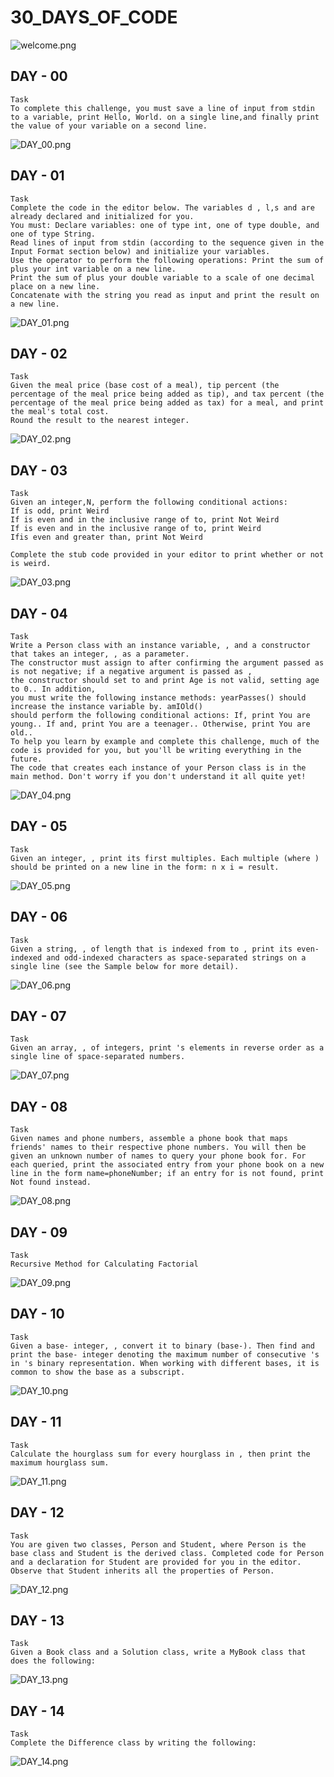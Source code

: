 # 30_DAYS_OF_CODE
![welcome.png](IMAGES/welcome.png)

## DAY - 00
```
Task
To complete this challenge, you must save a line of input from stdin to a variable, print Hello, World. on a single line,and finally print the value of your variable on a second line.
```
![DAY_00.png](IMAGES/DAY_00.png)
## DAY - 01
```
Task
Complete the code in the editor below. The variables d , l,s and are already declared and initialized for you. 
You must: Declare variables: one of type int, one of type double, and one of type String.
Read lines of input from stdin (according to the sequence given in the Input Format section below) and initialize your variables.
Use the operator to perform the following operations: Print the sum of plus your int variable on a new line.
Print the sum of plus your double variable to a scale of one decimal place on a new line.
Concatenate with the string you read as input and print the result on a new line. 
```
![DAY_01.png](IMAGES/DAY_01.png)
## DAY - 02
```
Task
Given the meal price (base cost of a meal), tip percent (the percentage of the meal price being added as tip), and tax percent (the percentage of the meal price being added as tax) for a meal, and print the meal's total cost. 
Round the result to the nearest integer.
```
![DAY_02.png](IMAGES/DAY_02.png)
## DAY - 03
```
Task
Given an integer,N, perform the following conditional actions:
If is odd, print Weird
If is even and in the inclusive range of to, print Not Weird
If is even and in the inclusive range of to, print Weird
Ifis even and greater than, print Not Weird

Complete the stub code provided in your editor to print whether or not is weird.
```
![DAY_03.png](IMAGES/DAY_03.png)
## DAY - 04
```
Task
Write a Person class with an instance variable, , and a constructor that takes an integer, , as a parameter. 
The constructor must assign to after confirming the argument passed as is not negative; if a negative argument is passed as , 
the constructor should set to and print Age is not valid, setting age to 0.. In addition, 
you must write the following instance methods: yearPasses() should increase the instance variable by. amIOld() 
should perform the following conditional actions: If, print You are young.. If and, print You are a teenager.. Otherwise, print You are old..
To help you learn by example and complete this challenge, much of the code is provided for you, but you'll be writing everything in the future. 
The code that creates each instance of your Person class is in the main method. Don't worry if you don't understand it all quite yet!
```
![DAY_04.png](IMAGES/DAY_04.png)
## DAY - 05
```
Task
Given an integer, , print its first multiples. Each multiple (where ) should be printed on a new line in the form: n x i = result.
```
![DAY_05.png](IMAGES/DAY_05.png)
## DAY - 06

```
Task
Given a string, , of length that is indexed from to , print its even-indexed and odd-indexed characters as space-separated strings on a single line (see the Sample below for more detail). 

```
![DAY_06.png](IMAGES/DAY_06.png)
## DAY - 07
```
Task
Given an array, , of integers, print 's elements in reverse order as a single line of space-separated numbers.
```
![DAY_07.png](IMAGES/DAY_07.png)
## DAY - 08
```
Task
Given names and phone numbers, assemble a phone book that maps friends' names to their respective phone numbers. You will then be given an unknown number of names to query your phone book for. For each queried, print the associated entry from your phone book on a new line in the form name=phoneNumber; if an entry for is not found, print Not found instead.
```
![DAY_08.png](IMAGES/DAY_08.png)
## DAY - 09
```
Task
Recursive Method for Calculating Factorial

```
![DAY_09.png](IMAGES/DAY_09.png)
## DAY - 10
```
Task
Given a base- integer, , convert it to binary (base-). Then find and print the base- integer denoting the maximum number of consecutive 's in 's binary representation. When working with different bases, it is common to show the base as a subscript.

```
![DAY_10.png](IMAGES/DAY_10.png)
## DAY - 11
```
Task
Calculate the hourglass sum for every hourglass in , then print the maximum hourglass sum.

```
![DAY_11.png](IMAGES/DAY_11.png)
## DAY - 12
```
Task
You are given two classes, Person and Student, where Person is the base class and Student is the derived class. Completed code for Person and a declaration for Student are provided for you in the editor. Observe that Student inherits all the properties of Person.

```
![DAY_12.png](IMAGES/DAY_12.png)
## DAY - 13
```
Task
Given a Book class and a Solution class, write a MyBook class that does the following:

```
![DAY_13.png](IMAGES/DAY_13.png)
## DAY - 14
```
Task
Complete the Difference class by writing the following:

```
![DAY_14.png](IMAGES/DAY_14.png)